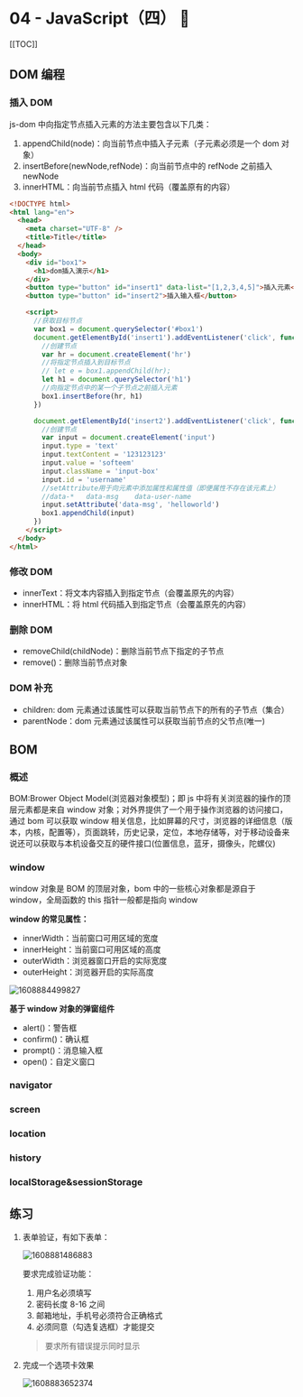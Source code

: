 # 04 - JavaScript（四） :rose:

[[TOC]]

## DOM 编程

### 插入 DOM

js-dom 中向指定节点插入元素的方法主要包含以下几类：

1. appendChild(node)：向当前节点中插入子元素（子元素必须是一个 dom 对象）
2. insertBefore(newNode,refNode)：向当前节点中的 refNode 之前插入 newNode
3. innerHTML：向当前节点插入 html 代码（覆盖原有的内容）

```html
<!DOCTYPE html>
<html lang="en">
  <head>
    <meta charset="UTF-8" />
    <title>Title</title>
  </head>
  <body>
    <div id="box1">
      <h1>dom插入演示</h1>
    </div>
    <button type="button" id="insert1" data-list="[1,2,3,4,5]">插入元素</button>
    <button type="button" id="insert2">插入输入框</button>

    <script>
      //获取目标节点
      var box1 = document.querySelector('#box1')
      document.getElementById('insert1').addEventListener('click', function () {
        //创建节点
        var hr = document.createElement('hr')
        //将指定节点插入到目标节点
        // let e = box1.appendChild(hr);
        let h1 = document.querySelector('h1')
        //向指定节点中的某一个子节点之前插入元素
        box1.insertBefore(hr, h1)
      })

      document.getElementById('insert2').addEventListener('click', function () {
        //创建节点
        var input = document.createElement('input')
        input.type = 'text'
        input.textContent = '123123123'
        input.value = 'softeem'
        input.className = 'input-box'
        input.id = 'username'
        //setAttribute用于向元素中添加属性和属性值（即便属性不存在该元素上）
        //data-*   data-msg    data-user-name
        input.setAttribute('data-msg', 'helloworld')
        box1.appendChild(input)
      })
    </script>
  </body>
</html>
```

### 修改 DOM

- innerText：将文本内容插入到指定节点（会覆盖原先的内容）
- innerHTML：将 html 代码插入到指定节点（会覆盖原先的内容）

### 删除 DOM

- removeChild(childNode)：删除当前节点下指定的子节点
- remove()：删除当前节点对象

### DOM 补充

- children: dom 元素通过该属性可以获取当前节点下的所有的子节点（集合）
- parentNode：dom 元素通过该属性可以获取当前节点的父节点(唯一)

## BOM

### 概述

BOM:Brower Object Model(浏览器对象模型)；即 js 中将有关浏览器的操作的顶层元素都是来自 window 对象；对外界提供了一个用于操作浏览器的访问接口，通过 bom 可以获取 window 相关信息，比如屏幕的尺寸，浏览器的详细信息（版本，内核，配置等），页面跳转，历史记录，定位，本地存储等，对于移动设备来说还可以获取与本机设备交互的硬件接口(位置信息，蓝牙，摄像头，陀螺仪)

### window

window 对象是 BOM 的顶层对象，bom 中的一些核心对象都是源自于 window，全局函数的 this 指针一般都是指向 window

**window 的常见属性：**

- innerWidth：当前窗口可用区域的宽度
- innerHeight：当前窗口可用区域的高度
- outerWidth：浏览器窗口开启的实际宽度
- outerHeight：浏览器开启的实际高度

![1608884499827](./assets/1608884499827.png)

**基于 window 对象的弹窗组件**

- alert()：警告框
- confirm()：确认框
- prompt()：消息输入框
- open()：自定义窗口

### navigator

### screen

### location

### history

### localStorage&sessionStorage

## 练习

1. 表单验证，有如下表单：

   ![1608881486883](./assets/1608881486883.png)

   要求完成验证功能：

   1. 用户名必须填写
   2. 密码长度 8-16 之间
   3. 邮箱地址，手机号必须符合正确格式
   4. 必须同意（勾选复选框）才能提交

   > 要求所有错误提示同时显示

2. 完成一个选项卡效果

   ![1608883652374](./assets/1608883652374.png)
